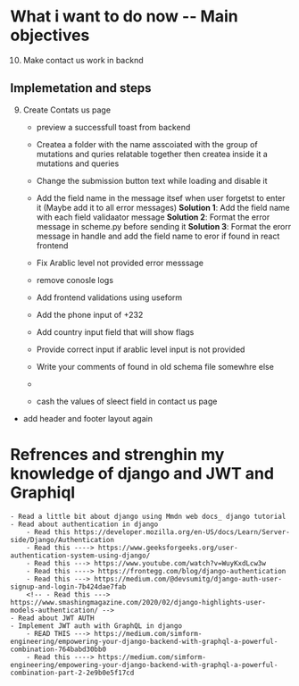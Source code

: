 # What i want to do now -- Main objectives



10. Make contact us work in backnd

## Implemetation and steps

9. Create Contats us page
    - preview a successfull toast from backend 


    - Createa a folder with the name asscoiated with the group of mutations and quries relatable together then createa inside it a mutations and queries
    - Change the submission button text while loading and disable it
    - Add the field name in the message itsef when user forgetst to enter it (Maybe add it to all error messages)
        **Solution 1**: Add the field name with each field validaator message
        **Solution 2**: Format the error message in scheme.py before sending it
        **Solution 3**: Format the erorr message in handle and add the field name to eror if found in react frontend

    - Fix Arablic level not provided error messsage
    - remove conosle logs
    - Add frontend validations using useform
    - Add the phone input of +232 
    - Add country input field that will show flags
    - Provide correct input if arablic level input is not provided
    - Write your comments of found in old schema file somewhre else
    - 
    - cash the values of sleect field in contact us page

 - add header and footer layout again




# Refrences and strenghin my knowledge of django and JWT and Graphiql

    - Read a little bit about django using Mmdn web docs_ django tutorial
    - Read about authentication in django
        - Read this https://developer.mozilla.org/en-US/docs/Learn/Server-side/Django/Authentication
        - Read this ----> https://www.geeksforgeeks.org/user-authentication-system-using-django/
        - Read this ---> https://www.youtube.com/watch?v=WuyKxdLcw3w
        - Read this ----> https://frontegg.com/blog/django-authentication
        - Read this ---> https://medium.com/@devsumitg/django-auth-user-signup-and-login-7b424dae7fab
        <!-- - Read this ---> https://www.smashingmagazine.com/2020/02/django-highlights-user-models-authentication/ -->
    - Read about JWT AUTH
    - Implement JWT auth with GraphQL in django
        - READ THIS ---> https://medium.com/simform-engineering/empowering-your-django-backend-with-graphql-a-powerful-combination-764babd30bb0
        - Read this ----> https://medium.com/simform-engineering/empowering-your-django-backend-with-graphql-a-powerful-combination-part-2-2e9b0e5f17cd

